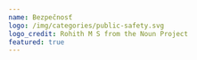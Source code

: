 ```yaml
---
name: Bezpečnosť
logo: /img/categories/public-safety.svg
logo_credit: Rohith M S from the Noun Project
featured: true
---
```

